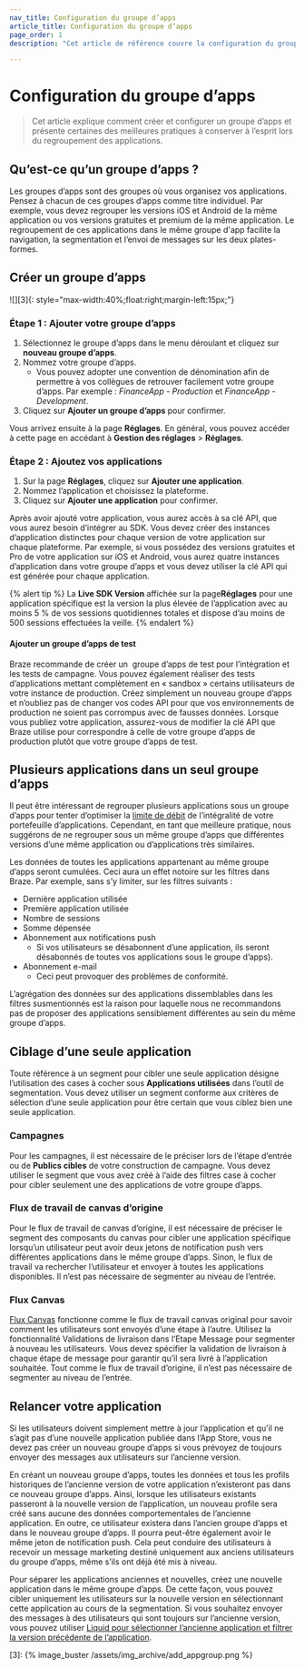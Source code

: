 ```yaml
---
nav_title: Configuration du groupe d’apps
article_title: Configuration du groupe d’apps
page_order: 1
description: "Cet article de référence couvre la configuration du groupe d’apps et la création de votre groupe d’apps."

---
```


# Configuration du groupe d’apps

> Cet article explique comment créer et configurer un groupe d’apps et présente certaines des meilleures pratiques à conserver à l’esprit lors du regroupement des applications.

## Qu’est-ce qu’un groupe d’apps ?

Les groupes d’apps sont des groupes où vous organisez vos applications. Pensez à chacun de ces groupes d’apps comme titre individuel. Par exemple, vous devez regrouper les versions iOS et Android de la même application ou vos versions gratuites et premium de la même application. Le regroupement de ces applications dans le même groupe d'app facilite la navigation, la segmentation et l’envoi de messages sur les deux plates-formes.

## Créer un groupe d’apps

![][3]{: style="max-width:40%;float:right;margin-left:15px;"} 

### Étape 1 : Ajouter votre groupe d’apps

1. Sélectionnez le groupe d’apps dans le menu déroulant et cliquez sur <i class="fas fa-plus"></i> **nouveau groupe d’apps**.
2. Nommez votre groupe d’apps. 
   - Vous pouvez adopter une convention de dénomination afin de permettre à vos collègues de retrouver facilement votre groupe d’apps. Par exemple : *FinanceApp - Production* et *FinanceApp - Development*.
3. Cliquez sur **Ajouter un groupe d’apps** pour confirmer.

Vous arrivez ensuite à la page **Réglages**. En général, vous pouvez accéder à cette page en accédant à **Gestion des réglages** > **Réglages**.

### Étape 2 : Ajoutez vos applications

1. Sur la page **Réglages**, cliquez sur <i class="fas fa-plus"></i> **Ajouter une application**.
2. Nommez l’application et choisissez la plateforme.
3. Cliquez sur **Ajouter une application** pour confirmer.

Après avoir ajouté votre application, vous aurez accès à sa clé API, que vous aurez besoin d’intégrer au SDK. Vous devez créer des instances d’application distinctes pour chaque version de votre application sur chaque plateforme. Par exemple, si vous possédez des versions gratuites et Pro de votre application sur iOS et Android, vous aurez quatre instances d’application dans votre groupe d’apps et vous devez utiliser la clé API qui est générée pour chaque application.

{% alert tip %}
La **Live SDK Version** affichée sur la page**Réglages** pour une application spécifique est la version la plus élevée de l’application avec au moins 5 % de vos sessions quotidiennes totales et dispose d’au moins de 500 sessions effectuées la veille.
{% endalert %}

#### Ajouter un groupe d’apps de test

Braze recommande de créer un  groupe d’apps de test pour l’intégration et les tests de campagne. Vous  pouvez également réaliser des tests d’applications mettant complètement en « sandbox » certains utilisateurs de votre instance de production. Créez simplement un nouveau groupe d’apps et n’oubliez pas de changer vos codes API pour que vos environnements de production ne soient pas corrompus avec de fausses données. Lorsque vous publiez votre application, assurez-vous de modifier la clé API que Braze utilise pour correspondre à celle de votre groupe d’apps de production plutôt que votre groupe d’apps de test.

## Plusieurs applications dans un seul groupe d’apps

Il peut être intéressant de regrouper plusieurs applications sous un groupe d’apps pour tenter d’optimiser la [limite de débit]({{site.baseurl}}/user_guide/engagement_tools/campaigns/building_campaigns/rate-limiting) de l’intégralité de votre portefeuille d’applications. Cependant, en tant que meilleure pratique, nous suggérons de ne regrouper sous un même groupe d’apps que différentes versions d’une même application ou d’applications très similaires. 

Les données de toutes les applications appartenant au même groupe d’apps seront cumulées. Ceci aura un effet notoire sur les filtres dans Braze. Par exemple, sans s’y limiter, sur les filtres suivants :

- Dernière application utilisée
- Première application utilisée
- Nombre de sessions
- Somme dépensée
- Abonnement aux notifications push
  - Si vos utilisateurs se désabonnent d’une application, ils seront désabonnés de toutes vos applications sous le groupe d’apps).
- Abonnement e-mail
  - Ceci peut provoquer des problèmes de conformité.

L’agrégation des données sur des applications dissemblables dans les filtres susmentionnés est la raison pour laquelle nous ne recommandons pas de proposer des applications sensiblement différentes au sein du même groupe d’apps.

## Ciblage d’une seule application

Toute référence à un segment pour cibler une seule application désigne l’utilisation des cases à cocher sous **Applications utilisées** dans l’outil de segmentation. Vous devez utiliser un segment conforme aux critères de sélection d’une seule application pour être certain que vous ciblez bien une seule application.

### Campagnes

Pour les campagnes, il est nécessaire de le préciser lors de l’étape d’entrée ou de **Publics cibles** de votre construction de campagne. Vous devez utiliser le segment que vous avez créé à l’aide des filtres case à cocher pour cibler seulement une des applications de votre groupe d’apps.

### Flux de travail de canvas d’origine

Pour le flux de travail de canvas d’origine, il est nécessaire de préciser le segment des composants du canvas pour cibler une application spécifique lorsqu’un utilisateur peut avoir deux jetons de notification push vers différentes applications dans le même groupe d’apps. Sinon, le flux de travail va rechercher l’utilisateur et envoyer à toutes les applications disponibles. Il n’est pas nécessaire de segmenter au niveau de l’entrée.

### Flux Canvas

[Flux Canvas]({{site.baseurl}}/user_guide/engagement_tools/canvas/faqs/#canvas-flow) fonctionne comme le flux de travail canvas original pour savoir comment les utilisateurs sont envoyés d’une étape à l’autre. Utilisez la fonctionnalité Validations de livraison dans l’Etape Message pour segmenter à nouveau les utilisateurs. Vous devez spécifier la validation de livraison à chaque étape de message pour garantir qu’il sera livré à l’application souhaitée. Tout comme le flux de travail d’origine, il n’est pas nécessaire de segmenter au niveau de l’entrée. 

## Relancer votre application

Si les utilisateurs doivent simplement mettre à jour l’application et qu’il ne s’agit pas d’une nouvelle application publiée dans l’App Store, vous ne devez pas créer un nouveau groupe d’apps si vous prévoyez de toujours envoyer des messages aux utilisateurs sur l’ancienne version.

En créant un nouveau groupe d’apps, toutes les données et tous les profils historiques de l’ancienne version de votre application n’existeront pas dans ce nouveau groupe d’apps. Ainsi, lorsque les utilisateurs existants passeront à la nouvelle version de l’application, un nouveau profile sera créé sans aucune des données comportementales de l’ancienne application. En outre, ce utilisateur existera dans l’ancien groupe d’apps et dans le nouveau groupe d’apps. Il pourra peut-être également avoir le même jeton de notification push. Cela peut conduire des utilisateurs à recevoir un message marketing destiné uniquement aux anciens utilisateurs du groupe d’apps, même s’ils ont déjà été mis à niveau.

Pour séparer les applications anciennes et nouvelles, créez une nouvelle application dans le même groupe d’apps. De cette façon, vous pouvez cibler uniquement les utilisateurs sur la nouvelle version en sélectionnant cette application au cours de la segmentation. Si vous souhaitez envoyer des messages à des utilisateurs qui sont toujours sur l’ancienne version, vous pouvez utiliser [Liquid pour sélectionner l’ancienne application et filtrer la version précédente de l’application](https://learning.braze.com/target-different-app-versions-with-liquid/929971).

[3]: {% image_buster /assets/img_archive/add_appgroup.png %}
